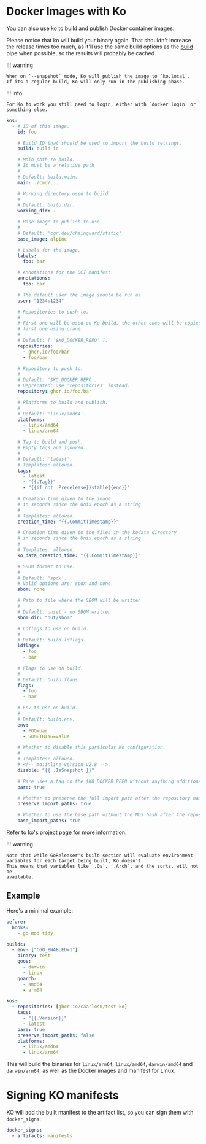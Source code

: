 # Docker Images with Ko

You can also use [ko][] to build and publish Docker container images.

Please notice that ko will build your binary again.
That shouldn't increase the release times too much, as it'll use the same build
options as the [build][] pipe when possible, so the results will probably be
cached.

!!! warning

    When on `--snapshot` mode, Ko will publish the image to `ko.local`.
    If its a regular build, Ko will only run in the publishing phase.

!!! info

    For Ko to work you still need to login, either with `docker login` or
    something else.

```yaml title=".goreleaser.yaml"
kos:
  - # ID of this image.
    id: foo

    # Build ID that should be used to import the build settings.
    build: build-id

    # Main path to build.
    # It must be a relative path
    #
    # Default: build.main.
    main: ./cmd/...

    # Working directory used to build.
    #
    # Default: build.dir.
    working_dir: .

    # Base image to publish to use.
    #
    # Default: 'cgr.dev/chainguard/static'.
    base_image: alpine

    # Labels for the image.
    labels:
      foo: bar

    # Annotations for the OCI manifest.
    annotations:
      foo: bar

    # The default user the image should be run as.
    user: "1234:1234"

    # Repositories to push to.
    #
    # First one will be used on Ko build, the other ones will be copied from the
    # first one using crane.
    #
    # Default: [ '$KO_DOCKER_REPO' ].
    repositories:
      - ghcr.io/foo/bar
      - foo/bar

    # Repository to push to.
    #
    # Default: '$KO_DOCKER_REPO'.
    # Deprecated: use 'repositories' instead.
    repository: ghcr.io/foo/bar

    # Platforms to build and publish.
    #
    # Default: 'linux/amd64'.
    platforms:
      - linux/amd64
      - linux/arm64

    # Tag to build and push.
    # Empty tags are ignored.
    #
    # Default: 'latest'.
    # Templates: allowed.
    tags:
      - latest
      - "{{.Tag}}"
      - "{{if not .Prerelease}}stable{{end}}"

    # Creation time given to the image
    # in seconds since the Unix epoch as a string.
    #
    # Templates: allowed.
    creation_time: "{{.CommitTimestamp}}"

    # Creation time given to the files in the kodata directory
    # in seconds since the Unix epoch as a string.
    #
    # Templates: allowed.
    ko_data_creation_time: "{{.CommitTimestamp}}"

    # SBOM format to use.
    #
    # Default: 'spdx'.
    # Valid options are: spdx and none.
    sbom: none

    # Path to file where the SBOM will be written
    #
    # Default: unset - no SBOM written
    sbom_dir: "out/sbom"

    # Ldflags to use on build.
    #
    # Default: build.ldflags.
    ldflags:
      - foo
      - bar

    # Flags to use on build.
    #
    # Default: build.flags.
    flags:
      - foo
      - bar

    # Env to use on build.
    #
    # Default: build.env.
    env:
      - FOO=bar
      - SOMETHING=value

    # Whether to disable this particular Ko configuration.
    #
    # Templates: allowed.
    # <!-- md:inline_version v2.8 -->.
    disable: "{{ .IsSnapshot }}"

    # Bare uses a tag on the $KO_DOCKER_REPO without anything additional.
    bare: true

    # Whether to preserve the full import path after the repository name.
    preserve_import_paths: true

    # Whether to use the base path without the MD5 hash after the repository name.
    base_import_paths: true
```

Refer to [ko's project page][ko] for more information.

!!! warning

    Note that while GoReleaser's build section will evaluate environment
    variables for each target being built, Ko doesn't.
    This means that variables like `.Os`, `.Arch`, and the sorts, will not be
    available.

## Example

Here's a minimal example:

```yaml title=".goreleaser.yaml"
before:
  hooks:
    - go mod tidy

builds:
  - env: ["CGO_ENABLED=1"]
    binary: test
    goos:
      - darwin
      - linux
    goarch:
      - amd64
      - arm64

kos:
  - repositories: [ghcr.io/caarlos0/test-ko]
    tags:
      - "{{.Version}}"
      - latest
    bare: true
    preserve_import_paths: false
    platforms:
      - linux/amd64
      - linux/arm64
```

This will build the binaries for `linux/arm64`, `linux/amd64`, `darwin/amd64`
and `darwin/arm64`, as well as the Docker images and manifest for Linux.

# Signing KO manifests

KO will add the built manifest to the artifact list, so you can sign them with
`docker_signs`:

```yaml title=".goreleaser.yaml"
docker_signs:
  - artifacts: manifests
```

[ko]: https://ko.build
[build]: builds/go.md
